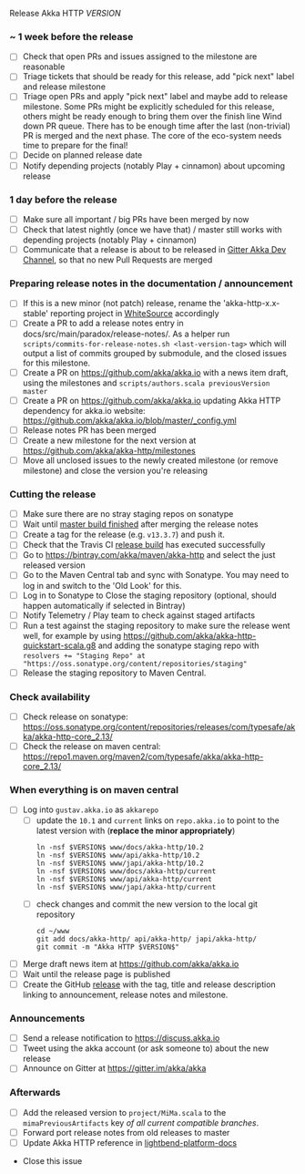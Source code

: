 Release Akka HTTP $VERSION$

<!--
Release Train Issue Template for Akka HTTP

(Liberally copied and adopted from Scala itself https://github.com/scala/scala-dev/blob/b11cd2e4a4431de7867db6b39362bea8fa6650e7/notes/releases/template.md)

For every Akka HTTP release, make a copy of this file named after the release, and expand the variables.
Ideally replacing variables could become a script you can run on your local machine.

Variables to be expanded in this template:
- VERSION=???

Key links:
  - akka/akka-http milestone: https://github.com/akka/akka-http/milestone/?
-->

### ~ 1 week before the release
- [ ] Check that open PRs and issues assigned to the milestone are reasonable
- [ ] Triage tickets that should be ready for this release, add "pick next" label and release milestone
- [ ] Triage open PRs and apply "pick next" label and maybe add to release milestone. Some PRs might be explicitly scheduled for this release, others might be ready enough to bring them over the finish line 
Wind down PR queue. There has to be enough time after the last (non-trivial) PR is merged and the next phase. The core of the eco-system needs time to prepare for the final!
- [ ] Decide on planned release date
- [ ] Notify depending projects (notably Play + cinnamon) about upcoming release

### 1 day before the release
- [ ] Make sure all important / big PRs have been merged by now
- [ ] Check that latest nightly (once we have that) / master still works with depending projects (notably Play + cinnamon)
- [ ] Communicate that a release is about to be released in [Gitter Akka Dev Channel](https://gitter.im/akka/dev), so that no new Pull Requests are merged

### Preparing release notes in the documentation / announcement

- [ ] If this is a new minor (not patch) release, rename the 'akka-http-x.x-stable' reporting project in [WhiteSource](https://saas.whitesourcesoftware.com/) accordingly
- [ ] Create a PR to add a release notes entry in docs/src/main/paradox/release-notes/. As a helper run `scripts/commits-for-release-notes.sh <last-version-tag>` which will output a list of commits grouped by submodule, and the closed issues for this milestone.
- [ ] Create a PR on https://github.com/akka/akka.io with a news item draft, using the milestones and `scripts/authors.scala previousVersion master`
- [ ] Create a PR on https://github.com/akka/akka.io updating Akka HTTP dependency for akka.io website: https://github.com/akka/akka.io/blob/master/_config.yml
- [ ] Release notes PR has been merged
- [ ] Create a new milestone for the next version at https://github.com/akka/akka-http/milestones
- [ ] Move all unclosed issues to the newly created milestone (or remove milestone) and close the version you're releasing

### Cutting the release

- [ ] Make sure there are no stray staging repos on sonatype
- [ ] Wait until [master build finished](https://travis-ci.org/akka/akka-http/builds/) after merging the release notes
- [ ] Create a tag for the release (e.g. `v13.3.7`) and push it.
- [ ] Check that the Travis CI [release build](https://travis-ci.org/akka/akka-http/branches) has executed successfully
- [ ] Go to https://bintray.com/akka/maven/akka-http and select the just released version
- [ ] Go to the Maven Central tab and sync with Sonatype. You may need to log in and switch to the 'Old Look' for this.
- [ ] Log in to Sonatype to Close the staging repository (optional, should happen automatically if selected in Bintray)
- [ ] Notify Telemetry / Play team to check against staged artifacts
- [ ] Run a test against the staging repository to make sure the release went well, for example by using https://github.com/akka/akka-http-quickstart-scala.g8 and adding the sonatype staging repo with `resolvers += "Staging Repo" at "https://oss.sonatype.org/content/repositories/staging"`
- [ ] Release the staging repository to Maven Central.

### Check availability
- [ ] Check release on sonatype: https://oss.sonatype.org/content/repositories/releases/com/typesafe/akka/akka-http-core_2.13/
- [ ] Check the release on maven central: https://repo1.maven.org/maven2/com/typesafe/akka/akka-http-core_2.13/

### When everything is on maven central

  - [ ] Log into `gustav.akka.io` as `akkarepo`
    - [ ] update the `10.1` and `current` links on `repo.akka.io` to point to the latest version with (**replace the minor appropriately**)
         ```
         ln -nsf $VERSION$ www/docs/akka-http/10.2
         ln -nsf $VERSION$ www/api/akka-http/10.2
         ln -nsf $VERSION$ www/japi/akka-http/10.2
         ln -nsf $VERSION$ www/docs/akka-http/current
         ln -nsf $VERSION$ www/api/akka-http/current
         ln -nsf $VERSION$ www/japi/akka-http/current
         ```
    - [ ] check changes and commit the new version to the local git repository
         ```
         cd ~/www
         git add docs/akka-http/ api/akka-http/ japi/akka-http/
         git commit -m "Akka HTTP $VERSION$"
         ```
  - [ ] Merge draft news item at https://github.com/akka/akka.io
  - [ ] Wait until the release page is published
  - [ ] Create the GitHub [release](https://github.com/akka/akka-http/releases/new) with the tag, title and release description linking to announcement, release notes and milestone.

### Announcements
- [ ] Send a release notification to https://discuss.akka.io
- [ ] Tweet using the akka account (or ask someone to) about the new release
- [ ] Announce on Gitter at https://gitter.im/akka/akka

### Afterwards
- [ ] Add the released version to `project/MiMa.scala` to the `mimaPreviousArtifacts` key *of all current compatible branches*.
- [ ] Forward port release notes from old releases to master
- [ ] Update Akka HTTP reference in [lightbend-platform-docs](https://github.com/lightbend/lightbend-platform-docs/blob/master/docs/modules/getting-help/examples/build.sbt#L149)
- Close this issue
